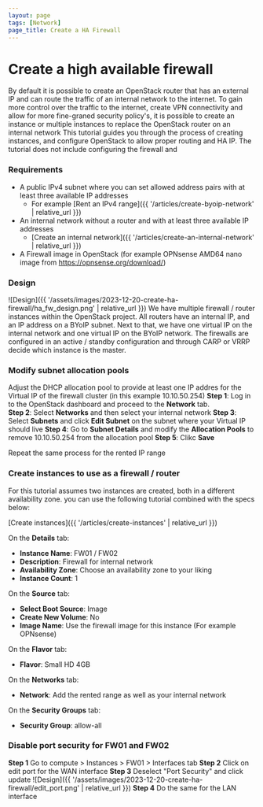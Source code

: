 ```yaml
---
layout: page
tags: [Network]
page_title: Create a HA Firewall
---
```


# Create a high available firewall

By default it is possible to create an OpenStack router that has an external IP and can route the traffic of an internal network to the internet.
To gain more control over the traffic to the internet, create VPN connectivity and allow for more fine-graned security policy's, 
it is possible to create an instance or multiple instances to replace the OpenStack router on an internal network 
This tutorial guides you through the process of creating instances, and configure OpenStack to allow proper routing and HA IP.
The tutorial does not include configuring the firewall and  

### Requirements
* A public IPv4 subnet where you can set allowed address pairs with at least three available IP addresses 
  * For example [Rent an IPv4 range]({{ '/articles/create-byoip-network' | relative_url }})
* An internal network without a router and with at least three available IP addresses
  * [Create an internal network]({{ '/articles/create-an-internal-network' | relative_url }})
* A Firewall image in OpenStack (for example OPNsense AMD64 nano image from https://opnsense.org/download/)  


### Design
![Design]({{ '/assets/images/2023-12-20-create-ha-firewall/ha_fw_design.png' | relative_url }})
  We have multiple firewall / router instances within the OpenStack project. 
  All routers have an internal IP, and an IP address on a BYoIP subnet. 
  Next to that, we have one virtual IP on the internal network and one virtual IP on the BYoIP network. 
  The firewalls are configured in an active / standby configuration and through CARP or VRRP decide which instance is the master. 

### Modify subnet allocation pools
Adjust the DHCP allocation pool to provide at least one IP addres for the Virtual IP of the firewall cluster (in this example 10.10.50.254)
**Step 1**: Log in to the OpenStack dashboard and proceed to the **Network** tab.  
**Step 2**: Select **Networks** and then select your internal network
**Step 3**: Select **Subnets** and click **Edit Subnet** on the subnet where your Virtual IP should live
**Step 4**: Go to **Subnet Details** and modify the **Allocation Pools** to remove 10.10.50.254 from the allocation pool
**Step 5**: Clikc **Save**

Repeat the same process for the rented IP range

### Create instances to use as a firewall / router
For this tutorial assumes two instances are created, both in a different availability zone. you can use the following tutorial combined with the specs below:

[Create instances]({{ '/articles/create-instances' | relative_url }})


On the **Details** tab:  
* **Instance Name**: FW01 / FW02
* **Description**: Firewall for internal network
* **Availability Zone**: Choose an availability zone to your liking
* **Instance Count**: 1

On the **Source** tab:  
* **Select Boot Source**: Image
* **Create New Volume**: No
* **Image Name**: Use the firewall image for this instance (For example OPNsense)

On the **Flavor** tab:  
* **Flavor**: Small HD 4GB

On the **Networks** tab:  
* **Network**: Add the rented range as well as your internal network

On the **Security Groups** tab:  
* **Security Group**: allow-all

### Disable port security for FW01 and FW02

**Step 1** Go to compute > Instances > FW01 > Interfaces tab
**Step 2** Click on edit port for the WAN interface
**Step 3** Deselect "Port Security" and click update
![Design]({{ '/assets/images/2023-12-20-create-ha-firewall/edit_port.png' | relative_url }})
**Step 4** Do the same for the LAN interface
